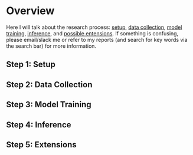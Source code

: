 # Overview
Here I will talk about the research process: [setup](#step-1-setup), [data collection](##step-2-data-collection), [model training](##step-3:-model-training), [inference](##step-4:-inference), and [possible entensions](##step-5:-extensions). If something is confusing, please email/slack me or refer to my reports (and search for key words via the search bar) for more information.

## Step 1: Setup
## Step 2: Data Collection
## Step 3: Model Training
## Step 4: Inference
## Step 5: Extensions
